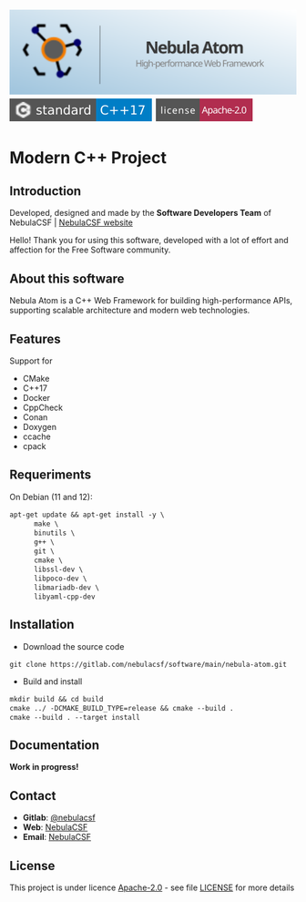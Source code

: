 [![banner](docs/images/banner.svg)][homepage]
[![C++17](docs/images/badge-C++17.svg)][compilers_versions]
[![GPLv3 license](docs/images/badge-license-GPLv3.svg)](LICENSE)
====

# Modern C++ Project

## Introduction

Developed, designed and made by the **Software Developers Team** of NebulaCSF | [NebulaCSF website](https://nebulacsf.com)

Hello! Thank you for using this software, developed with a lot of effort and affection for the Free Software community.

## About this software

Nebula Atom is a C++ Web Framework for building high-performance APIs, supporting scalable architecture and modern web technologies.

## Features

Support for
- CMake
- C++17
- Docker
- CppCheck
- Conan
- Doxygen
- ccache
- cpack

## Requeriments

On Debian (11 and 12):

```shell
apt-get update && apt-get install -y \
      make \
      binutils \
      g++ \
      git \
      cmake \
      libssl-dev \
      libpoco-dev \
      libmariadb-dev \
      libyaml-cpp-dev
```

## Installation

- Download the source code

```shell
git clone https://gitlab.com/nebulacsf/software/main/nebula-atom.git
```

- Build and install

```shell
mkdir build && cd build
cmake ../ -DCMAKE_BUILD_TYPE=release && cmake --build .
cmake --build . --target install
```

## Documentation

**Work in progress!**

## Contact

- **Gitlab**: [@nebulacsf](https://gitlab.com/nebulacsf/software/main/nebula-atom)
- **Web**: [NebulaCSF](https://www.nebulacsf.com)
- **Email**: [NebulaCSF](mailto:support@nebulacsf.com)

## License

This project is under licence [Apache-2.0](http://www.apache.org/licenses/LICENSE-2.0) - see file [LICENSE](LICENSE) for more details

[homepage]: https://gitlab.com/nebulacsf/software/main/nebula-atom
[compilers_versions]: https://en.cppreference.com/w/cpp/compiler_support